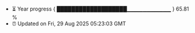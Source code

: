 - ⏳ Year progress { ███████████████████▁▁▁▁▁▁▁▁▁▁▁ } 65.81 %
- ⏰ Updated on Fri, 29 Aug 2025 05:23:03 GMT

